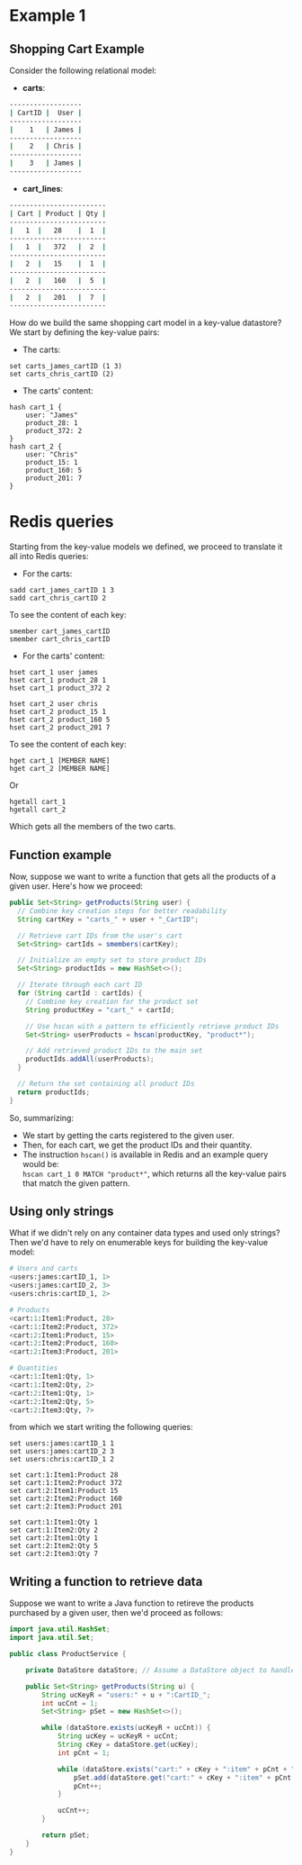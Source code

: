 # Example 1

## Shopping Cart Example
Consider the following relational model:
- **carts**:
```bash
------------------
| CartID |  User |
------------------
|    1   | James |
------------------
|    2   | Chris |
------------------
|    3   | James |
------------------
```
- **cart_lines**:
```bash
------------------------
| Cart | Product | Qty |
------------------------
|   1  |   28    |  1  |
------------------------
|   1  |   372   |  2  |
------------------------
|   2  |   15    |  1  |
------------------------
|   2  |   160   |  5  |
------------------------
|   2  |   201   |  7  |
------------------------
```
How do we build the same shopping cart model in a key-value datastore? We start by defining the key-value pairs:
- The carts:
```redis
set carts_james_cartID (1 3)
set carts_chris_cartID (2)
```
- The carts' content:
```redis
hash cart_1 {
    user: "James"
    product_28: 1
    product_372: 2
}
hash cart_2 {
    user: "Chris"
    product_15: 1
    product_160: 5
    product_201: 7
}
```
# Redis queries
Starting from the key-value models we defined, we proceed to translate it all into Redis queries:
- For the carts:
```redis
sadd cart_james_cartID 1 3
sadd cart_chris_cartID 2
```
To see the content of each key:
```redis
smember cart_james_cartID 
smember cart_chris_cartID 
```
- For the carts' content:
```redis
hset cart_1 user james
hset cart_1 product_28 1
hset cart_1 product_372 2

hset cart_2 user chris
hset cart_2 product_15 1
hset cart_2 product_160 5
hset cart_2 product_201 7
```
To see the content of each key:
```redis
hget cart_1 [MEMBER NAME] 
hget cart_2 [MEMBER NAME] 
```
Or
```redis
hgetall cart_1
hgetall cart_2 
```
Which gets all the members of the two carts.

## Function example
Now, suppose we want to write a function that gets all the products of a given user. Here's how we proceed:
```java
public Set<String> getProducts(String user) {
  // Combine key creation steps for better readability
  String cartKey = "carts_" + user + "_CartID";

  // Retrieve cart IDs from the user's cart
  Set<String> cartIds = smembers(cartKey);

  // Initialize an empty set to store product IDs
  Set<String> productIds = new HashSet<>();

  // Iterate through each cart ID
  for (String cartId : cartIds) {
    // Combine key creation for the product set
    String productKey = "cart_" + cartId;

    // Use hscan with a pattern to efficiently retrieve product IDs
    Set<String> userProducts = hscan(productKey, "product*");

    // Add retrieved product IDs to the main set
    productIds.addAll(userProducts);
  }

  // Return the set containing all product IDs
  return productIds;
}
```
So, summarizing:
- We start by getting the carts registered to the given user.
- Then, for each cart, we get the product IDs and their quantity.
- The instruction ```hscan()``` is available in Redis and an example query would be: <br>
```hscan cart_1 0 MATCH "product*"```, which returns all the key-value pairs that match the given pattern.

## Using only strings
What if we didn't rely on any container data types and used only strings? Then we'd have to rely on enumerable keys for building the key-value model:
```python
# Users and carts
<users:james:cartID_1, 1>
<users:james:cartID_2, 3>
<users:chris:cartID_1, 2>

# Products
<cart:1:Item1:Product, 28>
<cart:1:Item2:Product, 372>
<cart:2:Item1:Product, 15>
<cart:2:Item2:Product, 160>
<cart:2:Item3:Product, 201>

# Quantities
<cart:1:Item1:Qty, 1>
<cart:1:Item2:Qty, 2>
<cart:2:Item1:Qty, 1>
<cart:2:Item2:Qty, 5>
<cart:2:Item3:Qty, 7>
```
from which we start writing the following queries:
```redis
set users:james:cartID_1 1
set users:james:cartID_2 3
set users:chris:cartID_1 2

set cart:1:Item1:Product 28
set cart:1:Item2:Product 372
set cart:2:Item1:Product 15
set cart:2:Item2:Product 160
set cart:2:Item3:Product 201

set cart:1:Item1:Qty 1
set cart:1:Item2:Qty 2
set cart:2:Item1:Qty 1
set cart:2:Item2:Qty 5
set cart:2:Item3:Qty 7
```

## Writing a function to retrieve data
Suppose we want to write a Java function to retireve the products purchased by a given user, then we'd proceed as follows:
```java
import java.util.HashSet;
import java.util.Set;

public class ProductService {

    private DataStore dataStore; // Assume a DataStore object to handle key-value operations

    public Set<String> getProducts(String u) {
        String ucKeyR = "users:" + u + ":CartID_";
        int ucCnt = 1;
        Set<String> pSet = new HashSet<>();

        while (dataStore.exists(ucKeyR + ucCnt)) {
            String ucKey = ucKeyR + ucCnt;
            String cKey = dataStore.get(ucKey);
            int pCnt = 1;

            while (dataStore.exists("cart:" + cKey + ":item" + pCnt + ":Product")) {
                pSet.add(dataStore.get("cart:" + cKey + ":item" + pCnt + ":Product"));
                pCnt++;
            }

            ucCnt++;
        }

        return pSet;
    }
}
```